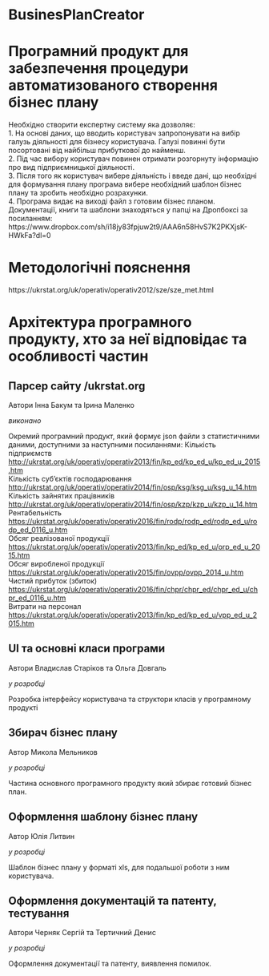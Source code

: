 # BusinesPlanCreator
<h1>Програмний продукт для забезпечення процедури автоматизованого створення бізнес плану</h1> 
Необхідно створити експертну систему яка дозволяє:<br>
1.	На основі даних, що вводить користувач запропонувати на вибір галузь діяльності для бізнесу користувача. Галузі повинні бути посортовані від найбільш прибуткової до найменш. <br>
2.	Під час вибору користувач повинен отримати розгорнуту інформацію про вид підприємницької діяльності.<br>
3.	Після того як користувач вибере діяльність і введе дані, що необхідні для формування плану програма вибере необхідний шаблон бізнес плану та зробить необхідно розрахунки.<br>
4.	Програма видає на виході файл з готовим бізнес планом. <br>
Документації, книги та шаблони знаходяться у папці на Дропбоксі за посиланням: https://www.dropbox.com/sh/i18jy83fpjuw2t9/AAA6n58HvS7K2PKXjsK-HWkFa?dl=0

<h1>Методологічні пояснення</h1>
https://ukrstat.org/uk/operativ/operativ2012/sze/sze_met.html

<h1>Архітектура програмного продукту, хто за неї відповідає та особливості частин</h1>

<h2>Парсер сайту /ukrstat.org</h2>
Автори Інна Бакум та Ірина Маленко

<i>виконано</i>

Окремий програмний продукт, який формує json файли з статистичними даними, доступними за наступними посиланнями:
Кількість підприємств
http://ukrstat.org/uk/operativ/operativ2013/fin/kp_ed/kp_ed_u/kp_ed_u_2015.htm  
Кількість суб’єктів господарювання
http://ukrstat.org/uk/operativ/operativ2014/fin/osp/ksg/ksg_u/ksg_u_14.htm  
Кількість зайнятих працівників
http://ukrstat.org/uk/operativ/operativ2014/fin/osp/kzp/kzp_u/kzp_u_14.htm  
Рентабельність
https://ukrstat.org/uk/operativ/operativ2016/fin/rodp/rodp_ed/rodp_ed_u/rodp_ed_0116_u.htm  
Обсяг реалізованої продукції
https://ukrstat.org/uk/operativ/operativ2013/fin/kp_ed/kp_ed_u/orp_ed_u_2015.htm  
Обсяг виробленої продукції
https://ukrstat.org/uk/operativ/operativ2015/fin/ovpp/ovpp_2014_u.htm  
Чистий прибуток (збиток)
https://ukrstat.org/uk/operativ/operativ2016/fin/chpr/chpr_ed/chpr_ed_u/chpr_ed_0116_u.htm  
Витрати на персонал
https://ukrstat.org/uk/operativ/operativ2013/fin/kp_ed/kp_ed_u/vpp_ed_u_2015.htm  

<h2>UI та основні класи програми</h2>

Автори Владислав Старіков та Ольга Довгаль 

<i>у розробці</i>

Розробка інтерфейсу користувача та структори класів у програмному продукті

<h2>Збирач бізнес плану</h2>

Автор Микола Мельников

<i>у розробці</i>

Частина основного програмного продукту який збирає готовий бізнес план.

<h2>Оформлення шаблону бізнес плану</h2>

Автор Юлія Литвин

<i>у розробці</i>

Шаблон бізнес плану у форматі xls, для подальшої роботи з ним користувача.

<h2> Оформлення документацій та патенту, тестування </h2>

Автори Черняк Сергій та Тертичний Денис

<i>у розробці</i>

Оформлення документації та патенту, виявлення помилок.
